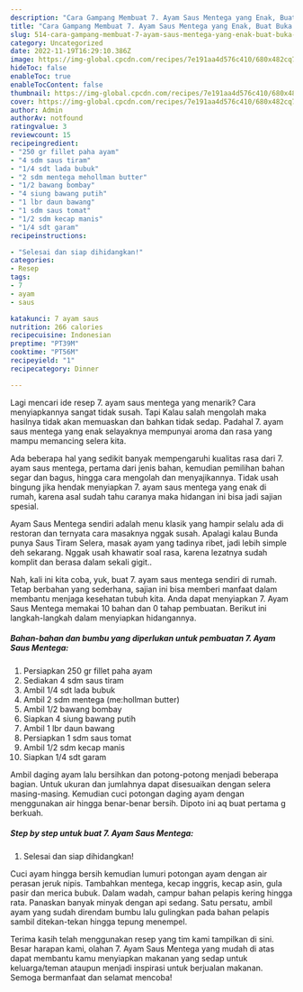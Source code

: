 ```yaml
---
description: "Cara Gampang Membuat 7. Ayam Saus Mentega yang Enak, Buat Buka Puasa}"
title: "Cara Gampang Membuat 7. Ayam Saus Mentega yang Enak, Buat Buka Puasa}"
slug: 514-cara-gampang-membuat-7-ayam-saus-mentega-yang-enak-buat-buka-puasa
category: Uncategorized
date: 2022-11-19T16:29:10.386Z
image: https://img-global.cpcdn.com/recipes/7e191aa4d576c410/680x482cq70/7-ayam-saus-mentega-foto-resep-utama.jpg
hideToc: false
enableToc: true
enableTocContent: false
thumbnail: https://img-global.cpcdn.com/recipes/7e191aa4d576c410/680x482cq70/7-ayam-saus-mentega-foto-resep-utama.jpg
cover: https://img-global.cpcdn.com/recipes/7e191aa4d576c410/680x482cq70/7-ayam-saus-mentega-foto-resep-utama.jpg
author: Admin
authorAv: notfound
ratingvalue: 3
reviewcount: 15
recipeingredient:
- "250 gr fillet paha ayam"
- "4 sdm saus tiram"
- "1/4 sdt lada bubuk"
- "2 sdm mentega mehollman butter"
- "1/2 bawang bombay"
- "4 siung bawang putih"
- "1 lbr daun bawang"
- "1 sdm saus tomat"
- "1/2 sdm kecap manis"
- "1/4 sdt garam"
recipeinstructions:

- "Selesai dan siap dihidangkan!"
categories:
- Resep
tags:
- 7
- ayam
- saus

katakunci: 7 ayam saus 
nutrition: 266 calories
recipecuisine: Indonesian
preptime: "PT39M"
cooktime: "PT56M"
recipeyield: "1"
recipecategory: Dinner

---
```



Lagi mencari ide resep 7. ayam saus mentega yang menarik? Cara menyiapkannya sangat tidak susah. Tapi Kalau salah mengolah maka hasilnya tidak akan memuaskan dan bahkan tidak sedap. Padahal 7. ayam saus mentega yang enak selayaknya mempunyai aroma dan rasa yang mampu memancing selera kita.


Ada beberapa hal yang sedikit banyak mempengaruhi kualitas rasa dari 7. ayam saus mentega, pertama dari jenis bahan, kemudian pemilihan bahan segar dan bagus, hingga cara mengolah dan menyajikannya. Tidak usah bingung jika hendak menyiapkan 7. ayam saus mentega yang enak di rumah, karena asal sudah tahu caranya maka hidangan ini bisa jadi sajian spesial.

Ayam Saus Mentega sendiri adalah menu klasik yang hampir selalu ada di restoran dan ternyata cara masaknya nggak susah. Apalagi kalau Bunda punya Saus Tiram Selera, masak ayam yang tadinya ribet, jadi lebih simple deh sekarang. Nggak usah khawatir soal rasa, karena lezatnya sudah komplit dan berasa dalam sekali gigit..


Nah, kali ini kita coba, yuk, buat 7. ayam saus mentega sendiri di rumah. Tetap berbahan yang sederhana, sajian ini bisa memberi manfaat dalam membantu menjaga kesehatan tubuh kita. Anda dapat menyiapkan 7. Ayam Saus Mentega memakai 10 bahan dan 0 tahap pembuatan. Berikut ini langkah-langkah dalam menyiapkan hidangannya.

<!--inarticleads1-->

##### Bahan-bahan dan bumbu yang diperlukan untuk pembuatan 7. Ayam Saus Mentega:

1. Persiapkan 250 gr fillet paha ayam
1. Sediakan 4 sdm saus tiram
1. Ambil 1/4 sdt lada bubuk
1. Ambil 2 sdm mentega (me:hollman butter)
1. Ambil 1/2 bawang bombay
1. Siapkan 4 siung bawang putih
1. Ambil 1 lbr daun bawang
1. Persiapkan 1 sdm saus tomat
1. Ambil 1/2 sdm kecap manis
1. Siapkan 1/4 sdt garam


Ambil daging ayam lalu bersihkan dan potong-potong menjadi beberapa bagian. Untuk ukuran dan jumlahnya dapat disesuaikan dengan selera masing-masing. Kemudian cuci potongan daging ayam dengan menggunakan air hingga benar-benar bersih. Dipoto ini aq buat pertama g berkuah. 

<!--inarticleads2-->

##### Step by step untuk buat 7. Ayam Saus Mentega:


1. Selesai dan siap dihidangkan!

Cuci ayam hingga bersih kemudian lumuri potongan ayam dengan air perasan jeruk nipis. Tambahkan mentega, kecap inggris, kecap asin, gula pasir dan merica bubuk. Dalam wadah, campur bahan pelapis kering hingga rata. Panaskan banyak minyak dengan api sedang. Satu persatu, ambil ayam yang sudah direndam bumbu lalu gulingkan pada bahan pelapis sambil ditekan-tekan hingga tepung menempel. 

Terima kasih telah menggunakan resep yang tim kami tampilkan di sini. Besar harapan kami, olahan 7. Ayam Saus Mentega yang mudah di atas dapat membantu kamu menyiapkan makanan yang sedap untuk keluarga/teman ataupun menjadi inspirasi untuk berjualan makanan. Semoga bermanfaat dan selamat mencoba!
